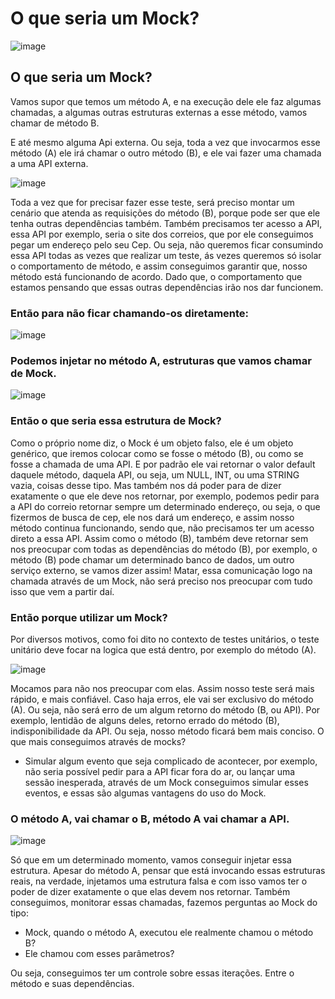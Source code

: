 # O que seria um Mock?

![image](https://github.com/Fabricioperrone/curso-cypress/assets/69866913/efdaa5db-9d64-4690-a0e6-5664f1b508cd)

## O que seria um Mock?
Vamos supor que temos um método A, e na execução dele ele faz algumas chamadas, a algumas outras estruturas externas a esse método, vamos chamar de método B.







E até mesmo alguma Api externa. Ou seja, toda a vez que invocarmos esse método (A) ele irá chamar o outro método (B), e ele vai fazer uma chamada a uma API externa.

![image](https://github.com/Fabricioperrone/curso-cypress/assets/69866913/84f8e5f0-73cd-4be8-aaac-6adb00b03682)

Toda a vez que for precisar fazer esse teste, será preciso montar um cenário que atenda as requisições do método (B), porque pode ser que ele tenha outras dependências também. 
Também precisamos ter acesso a API, essa API por exemplo, seria o site dos correios, que por ele conseguimos pegar um endereço pelo seu Cep. 
Ou seja, não queremos ficar consumindo essa API todas as vezes que realizar um teste, ás vezes queremos só isolar o comportamento de método, e assim conseguimos garantir que, nosso método está funcionando de acordo.
Dado que, o comportamento que estamos pensando que essas outras dependências irão nos dar funcionem.

### Então para não ficar chamando-os diretamente:

![image](https://github.com/Fabricioperrone/curso-cypress/assets/69866913/eb8c90ad-71d3-4663-8416-8703ec4ce14c)

### Podemos injetar no método A, estruturas que vamos chamar de Mock.

![image](https://github.com/Fabricioperrone/curso-cypress/assets/69866913/4c96f86a-67a6-4521-bd77-9b08014a00ff)

### Então o que seria essa estrutura de Mock?

Como o próprio nome diz, o Mock é um objeto falso, ele é um objeto genérico, que iremos colocar como se fosse o método (B), ou como se fosse a chamada de uma API. 
E por padrão ele vai retornar o valor default daquele método, daquela API, ou seja, um NULL, INT, ou uma STRING vazia, coisas desse tipo.
Mas também nos dá poder para de dizer exatamente o que ele deve nos retornar, por exemplo, podemos pedir para a API do correio retornar sempre um determinado endereço, ou seja, o que fizermos de busca de cep, ele nos dará um endereço, e assim nosso método continua funcionando, sendo que, não precisamos ter um acesso direto a essa API.
Assim como o método (B), também deve retornar sem nos preocupar com todas as dependências do método (B), por exemplo, o método (B) pode chamar um determinado banco de dados, um outro serviço externo, se vamos dizer assim! Matar, essa comunicação logo na chamada através de um Mock, não será preciso nos preocupar com tudo isso que vem a partir daí.

### Então porque utilizar um Mock?

Por diversos motivos, como foi dito no contexto de testes unitários, o teste unitário deve focar na logica que está dentro, por exemplo do método (A). 

![image](https://github.com/Fabricioperrone/curso-cypress/assets/69866913/d34a45b8-e3e9-4515-9ba5-4eb9cc26640a)

Mocamos para não nos preocupar com elas. Assim nosso teste será mais rápido, e mais confiável.
Caso haja erros, ele vai ser exclusivo do método (A). Ou seja, não será erro de um algum retorno do método (B, ou API). Por exemplo, lentidão de alguns deles, retorno errado do método (B), indisponibilidade da API. 
Ou seja, nosso método ficará bem mais conciso. O que mais conseguimos através de mocks?

- Simular algum evento que seja complicado de acontecer, por exemplo, não seria possível pedir para a API ficar fora do ar, ou lançar uma sessão inesperada, através de um Mock conseguimos simular esses eventos, e essas são algumas vantagens do uso do Mock.

### O método A, vai chamar o B, método A vai chamar a API.

![image](https://github.com/Fabricioperrone/curso-cypress/assets/69866913/a09db9a6-8806-432a-861d-03cf97a48ede)

Só que em um determinado momento, vamos conseguir injetar essa estrutura. Apesar do método A, pensar que está invocando essas estruturas reais, na verdade, injetamos uma estrutura falsa e com isso vamos ter o poder de dizer exatamente o que elas devem nos retornar.
Também conseguimos, monitorar essas chamadas, fazemos perguntas ao Mock do tipo:

- Mock, quando o método A, executou ele realmente chamou o método B?
- Ele chamou com esses parâmetros?

Ou seja, conseguimos ter um controle sobre essas iterações. Entre o método e suas dependências. 




